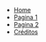 <!-- docs/_sidebar.md -->

* [Home](/)
* [Pagina 1](pagina1.md "Pagina 1")
* [Pagina 2](pagina2.md)
* [Créditos](creditos.md)
